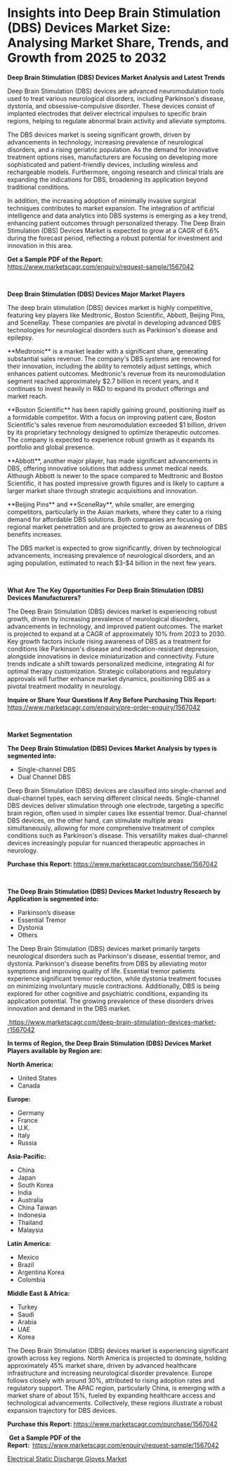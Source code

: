 <p><h1>Insights into Deep Brain Stimulation (DBS) Devices Market Size: Analysing Market Share, Trends, and Growth from 2025 to 2032</h1></p><p><strong>Deep Brain Stimulation (DBS) Devices Market Analysis and Latest Trends</strong></p>
<p><p>Deep Brain Stimulation (DBS) devices are advanced neuromodulation tools used to treat various neurological disorders, including Parkinson's disease, dystonia, and obsessive-compulsive disorder. These devices consist of implanted electrodes that deliver electrical impulses to specific brain regions, helping to regulate abnormal brain activity and alleviate symptoms. </p><p>The DBS devices market is seeing significant growth, driven by advancements in technology, increasing prevalence of neurological disorders, and a rising geriatric population. As the demand for innovative treatment options rises, manufacturers are focusing on developing more sophisticated and patient-friendly devices, including wireless and rechargeable models. Furthermore, ongoing research and clinical trials are expanding the indications for DBS, broadening its application beyond traditional conditions.</p><p>In addition, the increasing adoption of minimally invasive surgical techniques contributes to market expansion. The integration of artificial intelligence and data analytics into DBS systems is emerging as a key trend, enhancing patient outcomes through personalized therapy. The Deep Brain Stimulation (DBS) Devices Market is expected to grow at a CAGR of 6.6% during the forecast period, reflecting a robust potential for investment and innovation in this area.</p></p>
<p><strong>Get a Sample PDF of the Report:&nbsp;</strong> <a href="https://www.marketscagr.com/enquiry/request-sample/1567042?utm_campaign=2990&utm_medium=2&utm_source=Github&utm_content=ia&utm_term=22032025&utm_id=deep-brain-stimulation-dbs-devices">https://www.marketscagr.com/enquiry/request-sample/1567042</a></p>
<p>&nbsp;</p>
<p><strong>Deep Brain Stimulation (DBS) Devices Major Market Players</strong></p>
<p><p>The deep brain stimulation (DBS) devices market is highly competitive, featuring key players like Medtronic, Boston Scientific, Abbott, Beijing Pins, and SceneRay. These companies are pivotal in developing advanced DBS technologies for neurological disorders such as Parkinson's disease and epilepsy.</p><p>**Medtronic** is a market leader with a significant share, generating substantial sales revenue. The company's DBS systems are renowned for their innovation, including the ability to remotely adjust settings, which enhances patient outcomes. Medtronic's revenue from its neuromodulation segment reached approximately $2.7 billion in recent years, and it continues to invest heavily in R&D to expand its product offerings and market reach.</p><p>**Boston Scientific** has been rapidly gaining ground, positioning itself as a formidable competitor. With a focus on improving patient care, Boston Scientific's sales revenue from neuromodulation exceeded $1 billion, driven by its proprietary technology designed to optimize therapeutic outcomes. The company is expected to experience robust growth as it expands its portfolio and global presence.</p><p>**Abbott**, another major player, has made significant advancements in DBS, offering innovative solutions that address unmet medical needs. Although Abbott is newer to the space compared to Medtronic and Boston Scientific, it has posted impressive growth figures and is likely to capture a larger market share through strategic acquisitions and innovation.</p><p>**Beijing Pins** and **SceneRay**, while smaller, are emerging competitors, particularly in the Asian markets, where they cater to a rising demand for affordable DBS solutions. Both companies are focusing on regional market penetration and are projected to grow as awareness of DBS benefits increases.</p><p>The DBS market is expected to grow significantly, driven by technological advancements, increasing prevalence of neurological disorders, and an aging population, estimated to reach $3-$4 billion in the next few years.</p></p>
<p>&nbsp;</p>
<p><strong>What Are The Key Opportunities For Deep Brain Stimulation (DBS) Devices Manufacturers?</strong></p>
<p><p>The Deep Brain Stimulation (DBS) devices market is experiencing robust growth, driven by increasing prevalence of neurological disorders, advancements in technology, and improved patient outcomes. The market is projected to expand at a CAGR of approximately 10% from 2023 to 2030. Key growth factors include rising awareness of DBS as a treatment for conditions like Parkinson's disease and medication-resistant depression, alongside innovations in device miniaturization and connectivity. Future trends indicate a shift towards personalized medicine, integrating AI for optimal therapy customization. Strategic collaborations and regulatory approvals will further enhance market dynamics, positioning DBS as a pivotal treatment modality in neurology.</p></p>
<p><strong>Inquire or Share Your Questions If Any Before Purchasing This Report:</strong> <a href="https://www.marketscagr.com/enquiry/pre-order-enquiry/1567042?utm_campaign=2990&utm_medium=2&utm_source=Github&utm_content=ia&utm_term=22032025&utm_id=deep-brain-stimulation-dbs-devices">https://www.marketscagr.com/enquiry/pre-order-enquiry/1567042</a></p>
<p>&nbsp;</p>
<p><strong>Market Segmentation</strong></p>
<p><strong>The Deep Brain Stimulation (DBS) Devices Market Analysis by types is segmented into:</strong></p>
<p><ul><li>Single-channel DBS</li><li>Dual Channel DBS</li></ul></p>
<p><p>Deep Brain Stimulation (DBS) devices are classified into single-channel and dual-channel types, each serving different clinical needs. Single-channel DBS devices deliver stimulation through one electrode, targeting a specific brain region, often used in simpler cases like essential tremor. Dual-channel DBS devices, on the other hand, can stimulate multiple areas simultaneously, allowing for more comprehensive treatment of complex conditions such as Parkinson's disease. This versatility makes dual-channel devices increasingly popular for nuanced therapeutic approaches in neurology.</p></p>
<p><strong>Purchase this Report:&nbsp;</strong><a href="https://www.marketscagr.com/purchase/1567042?utm_campaign=2990&utm_medium=2&utm_source=Github&utm_content=ia&utm_term=22032025&utm_id=deep-brain-stimulation-dbs-devices">https://www.marketscagr.com/purchase/1567042</a></p>
<p>&nbsp;</p>
<p><strong>The Deep Brain Stimulation (DBS) Devices Market Industry Research by Application is segmented into:</strong></p>
<p><ul><li>Parkinson’s disease</li><li>Essential Tremor</li><li>Dystonia</li><li>Others</li></ul></p>
<p><p>The Deep Brain Stimulation (DBS) devices market primarily targets neurological disorders such as Parkinson's disease, essential tremor, and dystonia. Parkinson's disease benefits from DBS by alleviating motor symptoms and improving quality of life. Essential tremor patients experience significant tremor reduction, while dystonia treatment focuses on minimizing involuntary muscle contractions. Additionally, DBS is being explored for other cognitive and psychiatric conditions, expanding its application potential. The growing prevalence of these disorders drives innovation and demand in the DBS market.</p></p>
<p><a href="https://www.marketscagr.com/deep-brain-stimulation-devices-market-r1567042?utm_campaign=2990&utm_medium=2&utm_source=Github&utm_content=ia&utm_term=22032025&utm_id=deep-brain-stimulation-dbs-devices">&nbsp;https://www.marketscagr.com/deep-brain-stimulation-devices-market-r1567042</a></p>
<p><strong>In terms of Region, the Deep Brain Stimulation (DBS) Devices Market Players available by Region are:</strong></p>
<p>
    <p> <strong> North America: </strong>
        <ul>
            <li>United States</li>
            <li>Canada</li>
        </ul>
        </p> 
    <p> <strong> Europe: </strong>
        <ul>
            <li>Germany</li>
            <li>France</li>
            <li>U.K.</li>
            <li>Italy</li>
            <li>Russia</li>
        </ul>
        </p> 
    <p> <strong> Asia-Pacific: </strong>
        <ul>
            <li>China</li>
            <li>Japan</li>
            <li>South Korea</li>
            <li>India</li>
            <li>Australia</li>
            <li>China Taiwan</li>
            <li>Indonesia</li>
            <li>Thailand</li>
            <li>Malaysia</li>
        </ul>
        </p> 
    <p> <strong> Latin America: </strong>
        <ul>
            <li>Mexico</li>
            <li>Brazil</li>
            <li>Argentina Korea</li>
            <li>Colombia</li>
        </ul>
        </p> 
    <p> <strong> Middle East & Africa: </strong>
        <ul>
            <li>Turkey</li>
            <li>Saudi</li>
            <li>Arabia</li>
            <li>UAE</li>
            <li>Korea</li>
        </ul>
    </p>
    </p>
<p><p>The Deep Brain Stimulation (DBS) devices market is experiencing significant growth across key regions. North America is projected to dominate, holding approximately 45% market share, driven by advanced healthcare infrastructure and increasing neurological disorder prevalence. Europe follows closely with around 30%, attributed to rising adoption rates and regulatory support. The APAC region, particularly China, is emerging with a market share of about 15%, fueled by expanding healthcare access and technological advancements. Collectively, these regions illustrate a robust expansion trajectory for DBS devices.</p></p>
<p><strong>Purchase this Report: </strong><a href="https://www.marketscagr.com/purchase/1567042?utm_campaign=2990&utm_medium=2&utm_source=Github&utm_content=ia&utm_term=22032025&utm_id=deep-brain-stimulation-dbs-devices">https://www.marketscagr.com/purchase/1567042</a></p>
<p>&nbsp;<strong>Get a Sample PDF of the Report:&nbsp;&nbsp;</strong><a href="https://www.marketscagr.com/enquiry/request-sample/1567042?utm_campaign=2990&utm_medium=2&utm_source=Github&utm_content=ia&utm_term=22032025&utm_id=deep-brain-stimulation-dbs-devices">https://www.marketscagr.com/enquiry/request-sample/1567042</a></p>
<p><strong></strong></p>
<p><p><a href="https://github.com/scaseiargas/Market-Research-Report-List-1/blob/main/electrical-static-discharge-gloves-market.md?utm_campaign=2990&utm_medium=2&utm_source=Github&utm_content=ia&utm_term=22032025&utm_id=deep-brain-stimulation-dbs-devices">Electrical Static Discharge Gloves Market</a></p></p>